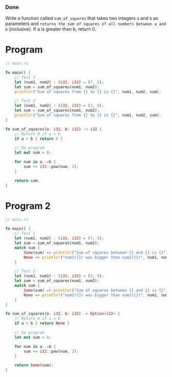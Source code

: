### Done
Write a function called `sum_of_squares` that takes two integers `a` and `b` as 
parameters and `returns the sum of squares of all numbers between a and b` 
(inclusive). If a is greater than b, return 0.

# Program

```Rust
// main.rs

fn main() {
	// Test 1
    let (num1, num2) : (i32, i32) = (7, 5);
    let sum = sum_of_squares(num1, num2);
    println!("Sum of squares from {} to {} is {}", num1, num2, sum);

	// Test 2
    let (num1, num2) : (i32, i32) = (3, 9);
    let sum = sum_of_squares(num1, num2);
    println!("Sum of squares from {} to {} is {}", num1, num2, sum);
}

fn sum_of_squares(a: i32, b: i32) -> i32 {
    // Return 0 if a > b
    if a > b { return 0 }

    // Do program
    let mut sum = 0;

    for num in a..=b {
        sum += i32::pow(num, 2);
    }

    return sum;
}
```



# Program 2
``` Rust
// main.rs

fn main() {
	// Test 1
    let (num1, num2) : (i32, i32) = (7, 5);
    let sum = sum_of_squares(num1, num2);
    match sum {
        Some(sum) => println!("Sum of squares between {} and {} is {}", num1, num2, sum),
        None => println!("num1({}) was bigger than num2({})", num1, num2),
    }

	// Test 2
    let (num1, num2) : (i32, i32) = (3, 9);
    let sum = sum_of_squares(num1, num2);
    match sum {
        Some(sum) => println!("Sum of squares between {} and {} is {}", num1, num2, sum),
        None => println!("num1({}) was bigger than num2({})", num1, num2),
    }
}

fn sum_of_squares(a: i32, b: i32) -> Option<i32> {
    // Return 0 if a > b
    if a > b { return None }

    // Do program
    let mut sum = 0;

    for num in a..=b {
        sum += i32::pow(num, 2);
    }

    return Some(sum);
}
```